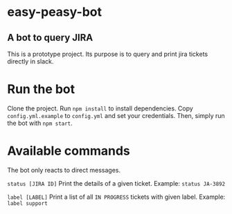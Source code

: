 # easy-peasy-bot

## A bot to query JIRA

This is a prototype project. Its purpose is to query and print jira tickets directly in slack.

# Run the bot

Clone the project.
Run `npm install` to install dependencies.
Copy `config.yml.example` to `config.yml` and set your credentials.
Then, simply run the bot with `npm start`.

# Available commands

The bot only reacts to direct messages.

```status [JIRA ID]```
Print the details of a given ticket. Example: `status JA-3892`


```label [LABEL]```
Print a list of all `IN PROGRESS` tickets with given label. Example: `label support`
